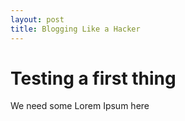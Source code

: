 ```yaml
---
layout: post
title: Blogging Like a Hacker
---
```


# Testing a first thing

We need some Lorem Ipsum here